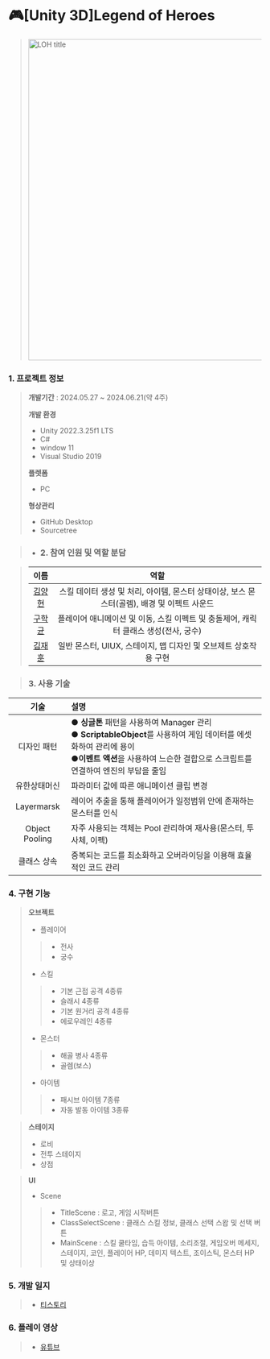 # 🎮[Unity 3D]Legend of Heroes

> <img width="638" alt="LOH title" src="https://github.com/yangstar98/Legend-of-Heroes-portfolio/assets/167849650/60279950-2da9-49ef-88a5-75f75052c43e">

### 1. 프로젝트 정보

> **개발기간** : 2024.05.27 ~ 2024.06.21(약 4주)
>
> **개발 환경**
> - Unity 2022.3.25f1 LTS
> - C#
> - window 11
> - Visual Studio 2019
>
> **플렛폼**
>
> - PC
> 
>  **형상관리**
> - GitHub Desktop
> - Sourcetree

> - ### 2. 참여 인원 및 역할 분담

> |                    이름                   |     역할      |
> | :---------------------------------------: | :-----------: |
> | [김양현](https://github.com/yangstar98) | 스킬 데이터 생성 및 처리, 아이템, 몬스터 상태이상, 보스 몬스터(골렘), 배경 및 이펙트 사운드|
> |  [구학균](https://github.com/GoNyGuI)   | 플레이어 애니메이션 및 이동, 스킬 이펙트 및 충돌제어, 캐릭터 클래스 생성(전사, 궁수)|
> |  [김재훈](https://github.com/JaerHoon)  | 일반 몬스터, UIUX, 스테이지, 맵 디자인 및 오브제트 상호작용 구현|

> ### 3. 사용 기술

| 기술 | 설명 |
|:---:|:---|
| 디자인 패턴 | ● **싱글톤** 패턴을 사용하여 Manager 관리 <br> ● **ScriptableObject**를 사용하여 게임 데이터를 에셋화하여 관리에 용이<br> ●**이벤트 액션**을 사용하여 느슨한 결합으로 스크립트를 연결하여 엔진의 부담을 줄임|
| 유한상태머신 | 파라미터 값에 따른 애니메이션 클립 변경 |
| Layermarsk | 레이어 추출을 통해 플레이어가 일정범위 안에 존재하는 몬스터를 인식 |
| Object Pooling | 자주 사용되는 객체는 Pool 관리하여 재사용(몬스터, 투사체, 이펙) |
| 클래스 상속 | 중복되는 코드를 최소화하고 오버라이딩을 이용해 효율적인 코드 관리 |

### 4. 구현 기능

> **오브젝트**
> - 플레이어
>> - 전사
>> - 궁수
> - 스킬
>> - 기본 근접 공격 4종류
>> - 슬래시 4종류
>> - 기본 원거리 공격 4종류
>> - 에로우레인 4종류
> - 몬스터
>> - 해골 병사 4종류
>> - 골렘(보스)
> - 아이템
>> - 패시브 아이템 7종류
>> - 자동 발동 아이템 3종류

> **스테이지**
> - 로비
> - 전투 스테이지
> - 상점

> **UI**
> - Scene
>> - TitleScene : 로고, 게임 시작버튼
>> - ClassSelectScene : 클래스 스킬 정보, 클래스 선택 스왑 및 선택 버튼
>> - MainScene :  스킬 쿨타임, 습득 아이템, 소리조절, 게임오버 메세지, 스테이지, 코인, 플레이어 HP, 데미지 텍스트, 조이스틱, 몬스터 HP 및 상태이상

### 5. 개발 일지

> - [티스토리](https://yangstar.tistory.com/category/3D%20%ED%8C%80%20%ED%94%84%EB%A1%9C%EC%A0%9D%ED%8A%B8%28Legend%20of%20Heroes%29)

### 6. 플레이 영상

> - [유튜브](https://youtu.be/1PsQesGVMQY)


